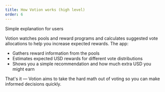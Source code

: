 ```yaml
---
title: How Votion works (high level)
order: 6
---
```


Simple explanation for users

Votion watches pools and reward programs and calculates suggested vote allocations to help you increase expected rewards. The app:

- Gathers reward information from the pools
- Estimates expected USD rewards for different vote distributions
- Shows you a simple recommendation and how much extra USD you might earn

That's it — Votion aims to take the hard math out of voting so you can make informed decisions quickly.
